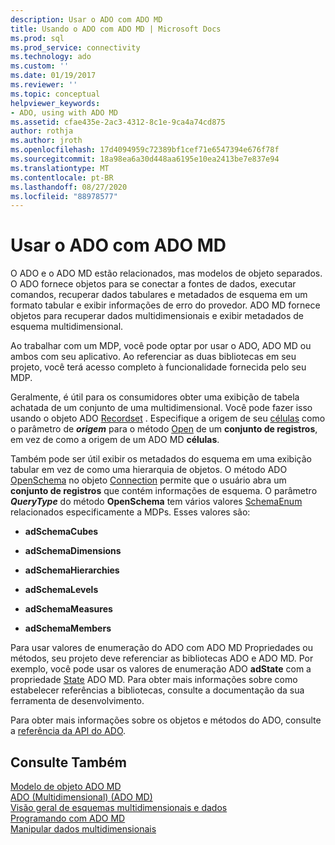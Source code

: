 ```yaml
---
description: Usar o ADO com ADO MD
title: Usando o ADO com ADO MD | Microsoft Docs
ms.prod: sql
ms.prod_service: connectivity
ms.technology: ado
ms.custom: ''
ms.date: 01/19/2017
ms.reviewer: ''
ms.topic: conceptual
helpviewer_keywords:
- ADO, using with ADO MD
ms.assetid: cfae435e-2ac3-4312-8c1e-9ca4a74cd875
author: rothja
ms.author: jroth
ms.openlocfilehash: 17d4094959c72389bf1cef71e6547394e676f78f
ms.sourcegitcommit: 18a98ea6a30d448aa6195e10ea2413be7e837e94
ms.translationtype: MT
ms.contentlocale: pt-BR
ms.lasthandoff: 08/27/2020
ms.locfileid: "88978577"
---
```

# <a name="using-ado-with-ado-md"></a>Usar o ADO com ADO MD
O ADO e o ADO MD estão relacionados, mas modelos de objeto separados. O ADO fornece objetos para se conectar a fontes de dados, executar comandos, recuperar dados tabulares e metadados de esquema em um formato tabular e exibir informações de erro do provedor. ADO MD fornece objetos para recuperar dados multidimensionais e exibir metadados de esquema multidimensional.  
  
 Ao trabalhar com um MDP, você pode optar por usar o ADO, ADO MD ou ambos com seu aplicativo. Ao referenciar as duas bibliotecas em seu projeto, você terá acesso completo à funcionalidade fornecida pelo seu MDP.  
  
 Geralmente, é útil para os consumidores obter uma exibição de tabela achatada de um conjunto de uma multidimensional. Você pode fazer isso usando o objeto ADO [Recordset](../../reference/ado-api/recordset-object-ado.md) . Especifique a origem de seu [células](../../reference/ado-md-api/cellset-object-ado-md.md) como o parâmetro de ***origem*** para o método [Open](../../reference/ado-api/open-method-ado-recordset.md) de um **conjunto de registros**, em vez de como a origem de um ADO MD **células**.  
  
 Também pode ser útil exibir os metadados do esquema em uma exibição tabular em vez de como uma hierarquia de objetos. O método ADO [OpenSchema](../../reference/ado-api/openschema-method.md) no objeto [Connection](../../reference/ado-api/connection-object-ado.md) permite que o usuário abra um **conjunto de registros** que contém informações de esquema. O parâmetro ***QueryType*** do método **OpenSchema** tem vários valores [SchemaEnum](../../reference/ado-api/schemaenum.md) relacionados especificamente a MDPs. Esses valores são:  
  
-   **adSchemaCubes**  
  
-   **adSchemaDimensions**  
  
-   **adSchemaHierarchies**  
  
-   **adSchemaLevels**  
  
-   **adSchemaMeasures**  
  
-   **adSchemaMembers**  
  
 Para usar valores de enumeração do ADO com ADO MD Propriedades ou métodos, seu projeto deve referenciar as bibliotecas ADO e ADO MD. Por exemplo, você pode usar os valores de enumeração ADO **adState** com a propriedade [State](../../reference/ado-md-api/state-property-ado-md.md) ADO MD. Para obter mais informações sobre como estabelecer referências a bibliotecas, consulte a documentação da sua ferramenta de desenvolvimento.  
  
 Para obter mais informações sobre os objetos e métodos do ADO, consulte a [referência da API do ADO](../../reference/ado-api/ado-api-reference.md).  
  
## <a name="see-also"></a>Consulte Também  
 [Modelo de objeto ADO MD](../../reference/ado-md-api/ado-md-object-model.md)   
 [ADO (Multidimensional) (ADO MD)](./ado-multidimensional-ado-md.md)   
 [Visão geral de esquemas multidimensionais e dados](./overview-of-multidimensional-schemas-and-data.md)   
 [Programando com ADO MD](./programming-with-ado-md.md)   
 [Manipular dados multidimensionais](./working-with-multidimensional-data.md)